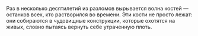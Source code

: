 Раз в несколько десятилетий из разломов вырывается волна костей — останков всех, кто растворился во времени. Эти кости не просто лежат: они собираются в чудовищные конструкции, которые охотятся на живых, словно пытаясь вернуть себе утраченную плоть.